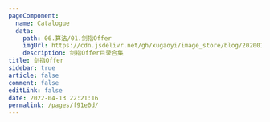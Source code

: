 ```yaml
---
pageComponent: 
  name: Catalogue
  data: 
    path: 06.算法/01.剑指Offer
    imgUrl: https://cdn.jsdelivr.net/gh/xugaoyi/image_store/blog/20200112160453.png
    description: 剑指Offer目录合集
title: 剑指Offer
sidebar: true
article: false
comment: false
editLink: false
date: 2022-04-13 22:21:16
permalink: /pages/f91e0d/
---
```

